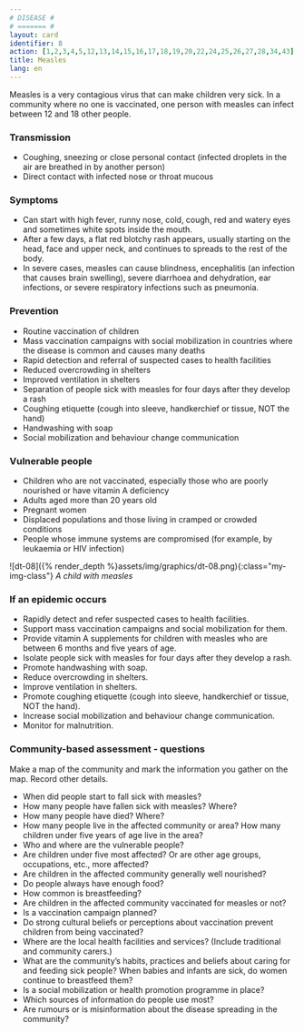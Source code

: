 ```yaml
---
# DISEASE #
# ======= #
layout: card
identifier: 8
action: [1,2,3,4,5,12,13,14,15,16,17,18,19,20,22,24,25,26,27,28,34,43]
title: Measles
lang: en
---
```


Measles is a very contagious virus that can make children very sick. In a community where no one is vaccinated, one person with measles can infect between 12 and 18 other people.

### Transmission

- Coughing, sneezing or close personal contact (infected droplets in the air are breathed in by another person)
- Direct contact with infected nose or throat mucous

### Symptoms

- Can start with high fever, runny nose, cold, cough, red and watery eyes and sometimes white spots inside the mouth.
- After a few days, a flat red blotchy rash appears, usually starting on the head, face and upper neck, and continues to spreads to the rest of the body.
- In severe cases, measles can cause blindness, encephalitis (an infection that causes brain swelling), severe diarrhoea and dehydration, ear infections, or severe respiratory infections such as pneumonia.

### Prevention

- Routine vaccination of children
- Mass vaccination campaigns with social mobilization in countries where the disease is common and causes many deaths
- Rapid detection and referral of suspected cases to health facilities
- Reduced overcrowding in shelters
- Improved ventilation in shelters
- Separation of people sick with measles for four days after they develop a rash
- Coughing etiquette (cough into sleeve, handkerchief or tissue, NOT the hand)
- Handwashing with soap
- Social mobilization and behaviour change communication

### Vulnerable people

- Children who are not vaccinated, especially those who are poorly nourished or have vitamin A deficiency
- Adults aged more than 20 years old
- Pregnant women
- Displaced populations and those living in cramped or crowded conditions
- People whose immune systems are compromised (for example, by leukaemia or HIV infection)

![dt-08]({% render_depth %}assets/img/graphics/dt-08.png){:class="my-img-class"}
*A child with measles*

### If an epidemic occurs

- Rapidly detect and refer suspected cases to health facilities.
- Support mass vaccination campaigns and social mobilization for them.
- Provide vitamin A supplements for children with measles who are between 6 months and five years of age.
- Isolate people sick with measles for four days after they develop a rash.
- Promote handwashing with soap.
-	Reduce overcrowding in shelters.
- Improve ventilation in shelters.
- Promote coughing etiquette (cough into sleeve, handkerchief or tissue, NOT the hand).
- Increase social mobilization and behaviour change communication.
-	Monitor for malnutrition.

### Community-based assessment - questions

Make a map of the community and mark the information you gather on the map. Record other details.
- When did people start to fall sick with measles?
- How many people have fallen sick with measles? Where?
- How many people have died? Where?
- How many people live in the affected community or area? How many children under five years of age live in the area?
- Who and where are the vulnerable people?
- Are children under five most affected? Or are other age groups, occupations, etc., more affected?
- Are children in the affected community generally well nourished?
-	Do people always have enough food?
- How common is breastfeeding?
- Are children in the affected community vaccinated for measles or not?
- Is a vaccination campaign planned?
- Do strong cultural beliefs or perceptions about vaccination prevent children from being vaccinated?
- Where are the local health facilities and services? (Include traditional and community carers.)
- What are the community’s habits, practices and beliefs about caring for and feeding sick people? When babies and infants are sick, do women continue to breastfeed them?
- Is a social mobilization or health promotion programme in place?
- Which sources of information do people use most?
- Are rumours or is misinformation about the disease spreading in the community?
